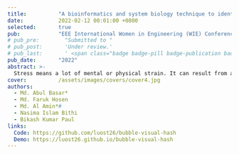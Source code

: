 ```yaml
---
title:          "A bioinformatics and system biology technique to identify candidate biomarkers and functional pathways among stress and depression"
date:           2022-02-12 00:01:00 +0800
selected:       true
pub:            "EEE International Women in Engineering (WIE) Conference on Electrical and Computer Engineering (WIECON-ECE)"
# pub_pre:        "Submitted to "
# pub_post:       'Under review.'
# pub_last:       ' <span class="badge badge-pill badge-publication badge-success">Spotlight</span>'
pub_date:       "2022"
abstract: >-
  Stress means a lot of mental or physical strain. It can result from anything that provokes negative emotions, such as an idea or an experience. The World Health Organization cites depression as the leading nonfatal cause of disability worldwide. Major depressive disorder is one of the most common mental health illnesses that results in long-term damage (MDD). A major obstacle to the correct identification of stress and depression is the lack of good diagnostic biomarkers. By analyzing gene networks, we hoped to identify potential biomarkers of this disease. Samples of stress and depression were used to create the microarray and RNA-seq datasets GSE183648 and GSE101521. Through the use of R, it is possible to search for frequently occurring DEGs and filter preprocessed datasets. A Venn diagram illustrating the overlap between different sets of DEGs rules. When a group of DEGs is established, the PPIs network is built from them, with hub nodes selected according to topological features. In the PPI network, we found that ITGB3, ANGPTL4, ITGB1, PPARA, and RXRA serve as important hub genes. This research includes KEGG pathways as well. The development of the Gene Ontology, studies of gene-miRNA interactions, TF-gene interactions, and module analysis networks are all seen as important next steps in this field of study. Last but not least, various therapeutic possibilities have been found with identical DEGs as their primary base.
cover:          /assets/images/covers/cover4.jpg
authors:
  - Md. Abul Basar*
  - Md. Faruk Hosen
  - Md. Al Amin*#
  - Nasima Islam Bithi
  - Bikash Kumar Paul
links:
  Code: https://github.com/luost26/bubble-visual-hash
  Demo: https://luost26.github.io/bubble-visual-hash
---
```

